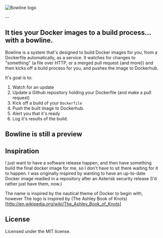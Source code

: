 ![Bowline logo](http://i.imgur.com/nZkCkrv.png)

--

## It ties your Docker images to a build process... with a bowline.

Bowline is a system that's designed to build Docker images for you, from a Dockerfile automatically, as a service. It watches for changes to "something" (a file over HTTP, or a merged pull request {and more}) and then kicks off a build process for you, and pushes the image to Dockerhub.

It's goal is to:

1. Watch for an update
2. Update a Github repository holding your Dockerfile (and make a pull request)
3. Kick off a build of your `Dockerfile`
4. Push the built image to Dockerhub.
5. Alert you that it's ready
6. Log it's results of the build.

## Bowline is still a preview

## Inspiration

I just want to have a software release happen, and then have something build the final docker image for me, so I don't have to sit there waiting for it to happen. I was originally inspired by wanting to have an up-to-date Docker image readied in a repository after an Asterisk security release (I'd rather just have them, now.)

The name is inspired by the nautical theme of Docker to begin with, however The logo is inspired by (The Ashley Book of Knots)[http://en.wikipedia.org/wiki/The_Ashley_Book_of_Knots]

## License

Licensed under the MIT license.